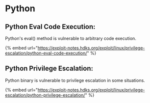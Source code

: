 # Python

## Python Eval Code Execution: <a href="#exploit-title" id="exploit-title"></a>

Python's eval() method is vulnerable to arbitrary code execution.

{% embed url="https://exploit-notes.hdks.org/exploit/linux/privilege-escalation/python-eval-code-execution/" %}

## Python Privilege Escalation: <a href="#exploit-title" id="exploit-title"></a>

Python binary is vulnerable to privilege escalation in some situations.

{% embed url="https://exploit-notes.hdks.org/exploit/linux/privilege-escalation/python-privilege-escalation/" %}
